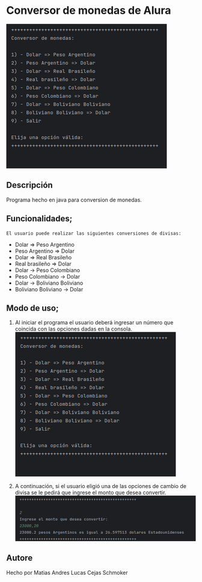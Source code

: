 # Conversor de monedas de Alura

![Menú principal de aplicación](/img/mainMenu.png)

## Descripción
Programa hecho en java para conversion de monedas.

## Funcionalidades;
    El usuario puede realizar las siguientes conversiones de divisas: 
- Dolar => Peso Argentino
- Peso Argentino => Dolar
- Dolar => Real Brasileño
- Real brasileño => Dolar
- Dolar -> Peso Colombiano
- Peso Colombiano -> Dolar
- Dolar -> Boliviano Boliviano
- Boliviano Boliviano -> Dolar

## Modo de uso;
1. Al iniciar el programa el usuario deberá ingresar un número que coincida con las opciones dadas en la consola.
   ![Menú principal de aplicación](/img/mainMenu.png)

2. A continuación, si el usuario eligió una de las opciones de cambio de divisa se le pedirá que ingrese el monto que desea convertir. 
    ![Seccion para ingresar un monto y su respuesta](/img/monto-y-respuesta.png)
## Autore
Hecho por Matias Andres Lucas Cejas Schmoker